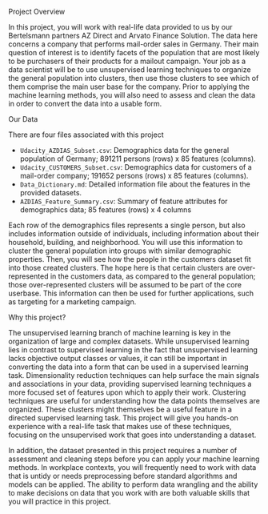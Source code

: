 
Project Overview

In this project, you will work with real-life data provided to us by our Bertelsmann partners AZ Direct and Arvato Finance Solution. 
The data here concerns a company that performs mail-order sales in Germany. 
Their main question of interest is to identify facets of the population that are most likely to be purchasers of their products for a mailout campaign. 
Your job as a data scientist will be to use unsupervised learning techniques to organize the general population into clusters, 
then use those clusters to see which of them comprise the main user base for the company. 
Prior to applying the machine learning methods, you will also need to assess and clean the data in order to convert the data into a usable form.


Our Data

There are four files associated with this project

- `Udacity_AZDIAS_Subset.csv`: Demographics data for the general population of Germany; 891211 persons (rows) x 85 features (columns).
- `Udacity_CUSTOMERS_Subset.csv`: Demographics data for customers of a mail-order company; 191652 persons (rows) x 85 features (columns).
- `Data_Dictionary.md`: Detailed information file about the features in the provided datasets.
- `AZDIAS_Feature_Summary.csv`: Summary of feature attributes for demographics data; 85 features (rows) x 4 columns

Each row of the demographics files represents a single person, but also includes information outside of individuals, including information about their household, building, and neighborhood. You will use this information to cluster the general population into groups with similar demographic properties. Then, you will see how the people in the customers dataset fit into those created clusters. The hope here is that certain clusters are over-represented in the customers data, as compared to the general population; those over-represented clusters will be assumed to be part of the core userbase. This information can then be used for further applications, such as targeting for a marketing campaign.



Why this project?

The unsupervised learning branch of machine learning is key in the organization of large and complex datasets. 
While unsupervised learning lies in contrast to supervised learning in the fact that unsupervised learning lacks objective output classes or values, 
it can still be important in converting the data into a form that can be used in a supervised learning task. 
Dimensionality reduction techniques can help surface the main signals and associations in your data, providing supervised learning techniques a more focused set of features 
upon which to apply their work. 
Clustering techniques are useful for understanding how the data points themselves are organized. These clusters might themselves be a useful feature in a directed supervised learning task. This project will give you hands-on experience with a real-life task that makes use of these techniques, focusing on the unsupervised work that goes into understanding a dataset.

In addition, the dataset presented in this project requires a number of assessment and cleaning steps before you can apply your machine learning methods. 
In workplace contexts, you will frequently need to work with data that is untidy or needs preprocessing before standard algorithms and models can be applied. 
The ability to perform data wrangling and the ability to make decisions on data that you work with are both valuable skills that you will practice in this project.